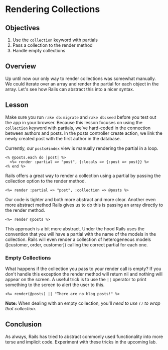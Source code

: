 # Rendering Collections

## Objectives

1. Use the `collection` keyword with partials
2. Pass a collection to the render method
3. Handle empty collections

## Overview

Up until now our only way to render collections was somewhat manually. We could
iterate over an array and render the partial for each object in the array. Let's
see how Rails can abstract this into a nicer syntax.

## Lesson

Make sure you run `rake db:migrate` and `rake db:seed` before you test out the
app in your browser. Because this lesson focuses on using the `collection`
keyword with partials, we've hard-coded in the connection between authors and
posts. In the posts controller create action, we link the newly created post
with the first author in the database.

Currently, our `posts#index` view is manually rendering the partial in a loop.

```erb
<% @posts.each do |post| %>
  <%= render :partial => "post", {:locals => {:post => post}} %>
<% end %>
```

Rails offers a great way to render a collection using a partial by passing the
collection option to the render method.

```erb
<%= render :partial => "post", :collection => @posts %>
```

Our code is tighter and both more abstract and more clear. Another even more
abstract method Rails gives us to do this is passing an array directly to the
render method.

```erb
<%= render @posts %>
```

This approach is a bit more abstract. Under the hood Rails uses the convention
that you will have a partial with the name of the models in the collection.
Rails will even render a collection of heterogeneous models
([customer, order, customer]) calling the correct partial for each one.

### Empty Collections

What happens if the collection you pass to your render call is empty? If you
don't handle this exception the render method will return nil and nothing will
appear on the screen. A useful trick is to use the `||` operator to print
something to the screen to alert the user to this.

```erb
<%= render(@posts) || "There are no blog posts!" %>
```

**Note:** When dealing with an empty collection, you'll _need to use `()` to
wrap that collection_.

## Conclusion

As always, Rails has tried to abstract commonly used functionality into more
terse and implicit code. Experiment with these tricks in the upcoming lab.
